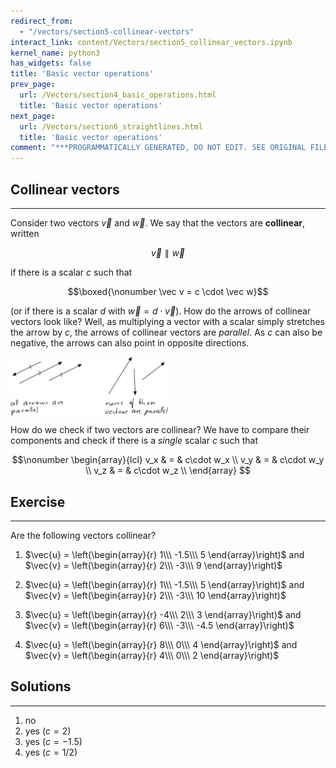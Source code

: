 ```yaml
---
redirect_from:
  - "/vectors/section5-collinear-vectors"
interact_link: content/Vectors/section5_collinear_vectors.ipynb
kernel_name: python3
has_widgets: false
title: 'Basic vector operations'
prev_page:
  url: /Vectors/section4_basic_operations.html
  title: 'Basic vector operations'
next_page:
  url: /Vectors/section6_straightlines.html
  title: 'Basic vector operations'
comment: "***PROGRAMMATICALLY GENERATED, DO NOT EDIT. SEE ORIGINAL FILES IN /content***"
---
```



## Collinear vectors
---

Consider two vectors $\vec v$ and $\vec w$. We say that the vectors are __collinear__, written 

$$\nonumber\vec v \parallel \vec w$$ 

if there is a scalar $c$ such that 

$$\boxed{\nonumber \vec v = c \cdot \vec w}$$

(or if there is a scalar $d$ with $\vec w = d \cdot \vec v$). How do the arrows of collinear vectors look like? Well, as multiplying a vector with a scalar simply stretches the arrow by $c$, the arrows of collinear vectors are *parallel*. As $c$ can also be negative, the arrows can also point in opposite directions. 

<img src="./pics/parallel.png" width="50%" align="center">

How do we check if two vectors are collinear? We have to compare their components and check if there is a *single* scalar $c$ such that 

$$\nonumber
\begin{array}{lcl}
v_x & = & c\cdot w_x \\ 
v_y & = & c\cdot w_y \\ 
v_z & = & c\cdot w_z \\ 
\end{array}
$$



## Exercise
---

Are the following vectors collinear?

1. $\vec{u} = \left(\begin{array}{r} 1\\\ -1.5\\\ 5 \end{array}\right)$ and $\vec{v} = \left(\begin{array}{r} 2\\\ -3\\\ 9 \end{array}\right)$

2. $\vec{u} = \left(\begin{array}{r} 1\\\ -1.5\\\ 5 \end{array}\right)$ and $\vec{v} = \left(\begin{array}{r} 2\\\ -3\\\ 10 \end{array}\right)$

3. $\vec{u} = \left(\begin{array}{r} -4\\\ 2\\\ 3 \end{array}\right)$ and $\vec{v} = \left(\begin{array}{r} 6\\\ -3\\\ -4.5 \end{array}\right)$		

4. $\vec{u} = \left(\begin{array}{r} 8\\\ 0\\\ 4 \end{array}\right)$  and $\vec{v} = \left(\begin{array}{r} 4\\\ 0\\\ 2 \end{array}\right)$				



## Solutions
---

1. no
2. yes ($c=2$)
3. yes ($c=-1.5$)
4. yes ($c=1/2$)



